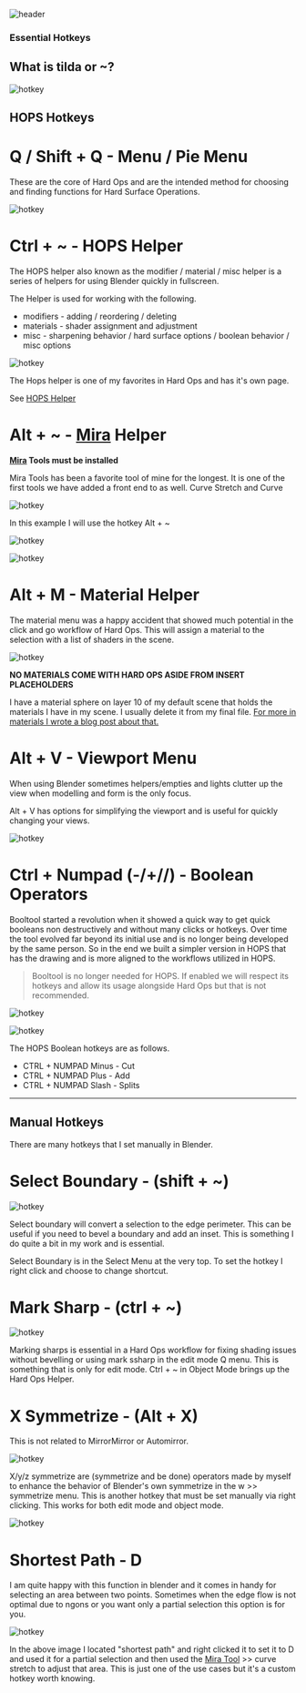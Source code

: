 ![header](img/banner.gif)

### Essential Hotkeys

## What is tilda or ~?

![hotkey](img/hotkeys/h13.png)

## HOPS Hotkeys

# Q / Shift + Q - Menu / Pie Menu

These are the core of Hard Ops and are the intended  method for choosing and finding functions for Hard Surface Operations.

![hotkey](img/hotkeys/h4.gif)

# Ctrl + ~ - HOPS Helper

The HOPS helper also known as the modifier / material / misc helper is a series of helpers for using Blender quickly in fullscreen.

The Helper is used for working with the following.
- modifiers - adding / reordering / deleting
- materials - shader assignment and adjustment
- misc - sharpening behavior / hard surface options / boolean behavior / misc options


![hotkey](img/hotkeys/h5.gif)

The Hops helper is one of my favorites in Hard Ops and has it's own page.

See [HOPS Helper](helper.md)

# Alt + ~ - [Mira](https://github.com/mifth/mifthtools/tree/master/blender/addons/mira_tools/) Helper

**[Mira](https://github.com/mifth/mifthtools/tree/master/blender/addons/mira_tools) Tools must be installed**

Mira Tools has been a favorite tool of mine for the longest. It is one of the first tools we have added a front end to as well. Curve Stretch and Curve

![hotkey](img/hotkeys/h12.png)

In this example I will use the hotkey Alt + ~

![hotkey](img/hotkeys/h13.png)

![hotkey](img/hotkeys/h14.gif)


# Alt + M - Material Helper

The material menu was a happy accident that showed much potential in the click and go workflow of Hard Ops.
This will assign a material to the selection with a list of shaders in the scene.

![hotkey](img/hotkeys/h6.gif)

**NO MATERIALS COME WITH HARD OPS ASIDE FROM INSERT PLACEHOLDERS**

I have a material sphere on layer 10 of my default scene that holds the materials I have in my scene. I usually delete it from my final file. [For more in materials I wrote a blog post about that.](https://masterxeon1001.com/2016/03/31/setting-up-blender-for-success/)


# Alt + V - Viewport Menu

When using Blender sometimes helpers/empties and lights clutter up the view when modelling and form is the only focus.

Alt + V has options for simplifying the viewport and is useful for quickly changing your views.

![hotkey](img/hotkeys/h7.gif)

# Ctrl + Numpad (-/+//) - Boolean Operators

Booltool started a revolution when it showed a quick way to get quick booleans non destructively and without many clicks or hotkeys. Over time the tool evolved far beyond its initial use and is no longer being developed by the same person. So in the end we built a simpler version in HOPS that has the drawing and is more aligned to the workflows utilized in HOPS.

>  Booltool is no longer needed for HOPS. If enabled we will respect its hotkeys and allow its usage alongside Hard Ops but that is not recommended.

![hotkey](img/hotkeys/h9.gif)

![hotkey](img/hotkeys/h8.gif)

The HOPS Boolean hotkeys are as follows.
- CTRL + NUMPAD Minus - Cut
- CTRL + NUMPAD Plus - Add
- CTRL + NUMPAD Slash - Splits

---

## Manual Hotkeys

There are many hotkeys that I set manually in Blender.

# Select Boundary - (shift + ~)

![hotkey](img/hotkeys/h1.gif)

Select boundary will convert a selection to the edge perimeter. This can be useful if you need to bevel a boundary and add an inset. This is something I do quite a bit in my work and is essential.

Select Boundary is in the Select Menu at the very top. To set the hotkey I right click and choose to change shortcut.

# Mark Sharp - (ctrl + ~)

![hotkey](img/hotkeys/h2.gif)

Marking sharps is essential in a Hard Ops workflow for fixing shading issues without bevelling or using mark ssharp in the edit mode Q menu. This is something that is only for edit mode. Ctrl + ~ in Object Mode brings up the Hard Ops Helper.

# X Symmetrize - (Alt + X)

This is not related to MirrorMirror or Automirror.

![hotkey](img/hotkeys/h3.gif)

X/y/z symmetrize are (symmetrize and be done) operators made by myself to enhance the behavior of Blender's own symmetrize in the w >> symmetrize menu. This is another hotkey that must be set manually via right clicking. This works for both edit mode and object mode.

![hotkey](img/hotkeys/h10.gif)



# Shortest Path - D

I am quite happy with this function in blender and it comes in handy for selecting an area between two points. Sometimes when the edge flow is not optimal due to ngons or you want only a partial selection this option is for you.

![hotkey](img/hotkeys/h11.gif)

In the above image I located "shortest path" and right clicked it to set it to D and used it for a partial selection and then used the [Mira Tool](http://blenderartists.org/forum/showthread.php?366107-MiraTools) >> curve stretch to adjust that area. This is just one of the use cases but it's a custom hotkey worth knowing.
